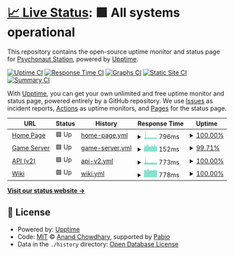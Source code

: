 # [📈 Live Status](https://status.turkb.us): <!--live status--> **🟩 All systems operational**

This repository contains the open-source uptime monitor and status page for [Psychonaut Station](https://turkb.us), powered by [Upptime](https://github.com/upptime/upptime).

[![Uptime CI](https://github.com/psychonaut-station/status/workflows/Uptime%20CI/badge.svg)](https://github.com/psychonaut-station/status/actions?query=workflow%3A%22Uptime+CI%22)
[![Response Time CI](https://github.com/psychonaut-station/status/workflows/Response%20Time%20CI/badge.svg)](https://github.com/psychonaut-station/status/actions?query=workflow%3A%22Response+Time+CI%22)
[![Graphs CI](https://github.com/psychonaut-station/status/workflows/Graphs%20CI/badge.svg)](https://github.com/psychonaut-station/status/actions?query=workflow%3A%22Graphs+CI%22)
[![Static Site CI](https://github.com/psychonaut-station/status/workflows/Static%20Site%20CI/badge.svg)](https://github.com/psychonaut-station/status/actions?query=workflow%3A%22Static+Site+CI%22)
[![Summary CI](https://github.com/psychonaut-station/status/workflows/Summary%20CI/badge.svg)](https://github.com/psychonaut-station/status/actions?query=workflow%3A%22Summary+CI%22)

With [Upptime](https://upptime.js.org), you can get your own unlimited and free uptime monitor and status page, powered entirely by a GitHub repository. We use [Issues](https://github.com/psychonaut-station/status/issues) as incident reports, [Actions](https://github.com/psychonaut-station/status/actions) as uptime monitors, and [Pages](https://status.turkb.us) for the status page.

<!--start: status pages-->
<!-- This summary is generated by Upptime (https://github.com/upptime/upptime) -->
<!-- Do not edit this manually, your changes will be overwritten -->
<!-- prettier-ignore -->
| URL | Status | History | Response Time | Uptime |
| --- | ------ | ------- | ------------- | ------ |
| <img alt="" src="https://icons.duckduckgo.com/ip3/tr.ss13.org.ico" height="13"> [Home Page](https://tr.ss13.org) | 🟩 Up | [home-page.yml](https://github.com/psychonaut-station/status/commits/HEAD/history/home-page.yml) | <details><summary><img alt="Response time graph" src="./graphs/home-page/response-time-week.png" height="20"> 796ms</summary><br><a href="https://status-tr1.ss13.org/history/home-page"><img alt="Response time 703" src="https://img.shields.io/endpoint?url=https%3A%2F%2Fraw.githubusercontent.com%2Fpsychonaut-station%2Fstatus%2FHEAD%2Fapi%2Fhome-page%2Fresponse-time.json"></a><br><a href="https://status-tr1.ss13.org/history/home-page"><img alt="24-hour response time 684" src="https://img.shields.io/endpoint?url=https%3A%2F%2Fraw.githubusercontent.com%2Fpsychonaut-station%2Fstatus%2FHEAD%2Fapi%2Fhome-page%2Fresponse-time-day.json"></a><br><a href="https://status-tr1.ss13.org/history/home-page"><img alt="7-day response time 796" src="https://img.shields.io/endpoint?url=https%3A%2F%2Fraw.githubusercontent.com%2Fpsychonaut-station%2Fstatus%2FHEAD%2Fapi%2Fhome-page%2Fresponse-time-week.json"></a><br><a href="https://status-tr1.ss13.org/history/home-page"><img alt="30-day response time 759" src="https://img.shields.io/endpoint?url=https%3A%2F%2Fraw.githubusercontent.com%2Fpsychonaut-station%2Fstatus%2FHEAD%2Fapi%2Fhome-page%2Fresponse-time-month.json"></a><br><a href="https://status-tr1.ss13.org/history/home-page"><img alt="1-year response time 703" src="https://img.shields.io/endpoint?url=https%3A%2F%2Fraw.githubusercontent.com%2Fpsychonaut-station%2Fstatus%2FHEAD%2Fapi%2Fhome-page%2Fresponse-time-year.json"></a></details> | <details><summary><a href="https://status-tr1.ss13.org/history/home-page">100.00%</a></summary><a href="https://status-tr1.ss13.org/history/home-page"><img alt="All-time uptime 99.82%" src="https://img.shields.io/endpoint?url=https%3A%2F%2Fraw.githubusercontent.com%2Fpsychonaut-station%2Fstatus%2FHEAD%2Fapi%2Fhome-page%2Fuptime.json"></a><br><a href="https://status-tr1.ss13.org/history/home-page"><img alt="24-hour uptime 100.00%" src="https://img.shields.io/endpoint?url=https%3A%2F%2Fraw.githubusercontent.com%2Fpsychonaut-station%2Fstatus%2FHEAD%2Fapi%2Fhome-page%2Fuptime-day.json"></a><br><a href="https://status-tr1.ss13.org/history/home-page"><img alt="7-day uptime 100.00%" src="https://img.shields.io/endpoint?url=https%3A%2F%2Fraw.githubusercontent.com%2Fpsychonaut-station%2Fstatus%2FHEAD%2Fapi%2Fhome-page%2Fuptime-week.json"></a><br><a href="https://status-tr1.ss13.org/history/home-page"><img alt="30-day uptime 99.95%" src="https://img.shields.io/endpoint?url=https%3A%2F%2Fraw.githubusercontent.com%2Fpsychonaut-station%2Fstatus%2FHEAD%2Fapi%2Fhome-page%2Fuptime-month.json"></a><br><a href="https://status-tr1.ss13.org/history/home-page"><img alt="1-year uptime 99.82%" src="https://img.shields.io/endpoint?url=https%3A%2F%2Fraw.githubusercontent.com%2Fpsychonaut-station%2Fstatus%2FHEAD%2Fapi%2Fhome-page%2Fuptime-year.json"></a></details>
| <img alt="" src="https://icons.duckduckgo.com/ip3/null.ico" height="13"> [Game Server](tr-1.ss13.org) | 🟩 Up | [game-server.yml](https://github.com/psychonaut-station/status/commits/HEAD/history/game-server.yml) | <details><summary><img alt="Response time graph" src="./graphs/game-server/response-time-week.png" height="20"> 152ms</summary><br><a href="https://status-tr1.ss13.org/history/game-server"><img alt="Response time 155" src="https://img.shields.io/endpoint?url=https%3A%2F%2Fraw.githubusercontent.com%2Fpsychonaut-station%2Fstatus%2FHEAD%2Fapi%2Fgame-server%2Fresponse-time.json"></a><br><a href="https://status-tr1.ss13.org/history/game-server"><img alt="24-hour response time 140" src="https://img.shields.io/endpoint?url=https%3A%2F%2Fraw.githubusercontent.com%2Fpsychonaut-station%2Fstatus%2FHEAD%2Fapi%2Fgame-server%2Fresponse-time-day.json"></a><br><a href="https://status-tr1.ss13.org/history/game-server"><img alt="7-day response time 152" src="https://img.shields.io/endpoint?url=https%3A%2F%2Fraw.githubusercontent.com%2Fpsychonaut-station%2Fstatus%2FHEAD%2Fapi%2Fgame-server%2Fresponse-time-week.json"></a><br><a href="https://status-tr1.ss13.org/history/game-server"><img alt="30-day response time 149" src="https://img.shields.io/endpoint?url=https%3A%2F%2Fraw.githubusercontent.com%2Fpsychonaut-station%2Fstatus%2FHEAD%2Fapi%2Fgame-server%2Fresponse-time-month.json"></a><br><a href="https://status-tr1.ss13.org/history/game-server"><img alt="1-year response time 155" src="https://img.shields.io/endpoint?url=https%3A%2F%2Fraw.githubusercontent.com%2Fpsychonaut-station%2Fstatus%2FHEAD%2Fapi%2Fgame-server%2Fresponse-time-year.json"></a></details> | <details><summary><a href="https://status-tr1.ss13.org/history/game-server">99.71%</a></summary><a href="https://status-tr1.ss13.org/history/game-server"><img alt="All-time uptime 99.74%" src="https://img.shields.io/endpoint?url=https%3A%2F%2Fraw.githubusercontent.com%2Fpsychonaut-station%2Fstatus%2FHEAD%2Fapi%2Fgame-server%2Fuptime.json"></a><br><a href="https://status-tr1.ss13.org/history/game-server"><img alt="24-hour uptime 100.00%" src="https://img.shields.io/endpoint?url=https%3A%2F%2Fraw.githubusercontent.com%2Fpsychonaut-station%2Fstatus%2FHEAD%2Fapi%2Fgame-server%2Fuptime-day.json"></a><br><a href="https://status-tr1.ss13.org/history/game-server"><img alt="7-day uptime 99.71%" src="https://img.shields.io/endpoint?url=https%3A%2F%2Fraw.githubusercontent.com%2Fpsychonaut-station%2Fstatus%2FHEAD%2Fapi%2Fgame-server%2Fuptime-week.json"></a><br><a href="https://status-tr1.ss13.org/history/game-server"><img alt="30-day uptime 99.84%" src="https://img.shields.io/endpoint?url=https%3A%2F%2Fraw.githubusercontent.com%2Fpsychonaut-station%2Fstatus%2FHEAD%2Fapi%2Fgame-server%2Fuptime-month.json"></a><br><a href="https://status-tr1.ss13.org/history/game-server"><img alt="1-year uptime 99.74%" src="https://img.shields.io/endpoint?url=https%3A%2F%2Fraw.githubusercontent.com%2Fpsychonaut-station%2Fstatus%2FHEAD%2Fapi%2Fgame-server%2Fuptime-year.json"></a></details>
| <img alt="" src="https://icons.duckduckgo.com/ip3/api.ss13.org.ico" height="13"> [API (v2)](https://api.ss13.org/v2/server) | 🟩 Up | [api-v2.yml](https://github.com/psychonaut-station/status/commits/HEAD/history/api-v2.yml) | <details><summary><img alt="Response time graph" src="./graphs/api-v2/response-time-week.png" height="20"> 773ms</summary><br><a href="https://status-tr1.ss13.org/history/api-v2"><img alt="Response time 738" src="https://img.shields.io/endpoint?url=https%3A%2F%2Fraw.githubusercontent.com%2Fpsychonaut-station%2Fstatus%2FHEAD%2Fapi%2Fapi-v2%2Fresponse-time.json"></a><br><a href="https://status-tr1.ss13.org/history/api-v2"><img alt="24-hour response time 681" src="https://img.shields.io/endpoint?url=https%3A%2F%2Fraw.githubusercontent.com%2Fpsychonaut-station%2Fstatus%2FHEAD%2Fapi%2Fapi-v2%2Fresponse-time-day.json"></a><br><a href="https://status-tr1.ss13.org/history/api-v2"><img alt="7-day response time 773" src="https://img.shields.io/endpoint?url=https%3A%2F%2Fraw.githubusercontent.com%2Fpsychonaut-station%2Fstatus%2FHEAD%2Fapi%2Fapi-v2%2Fresponse-time-week.json"></a><br><a href="https://status-tr1.ss13.org/history/api-v2"><img alt="30-day response time 745" src="https://img.shields.io/endpoint?url=https%3A%2F%2Fraw.githubusercontent.com%2Fpsychonaut-station%2Fstatus%2FHEAD%2Fapi%2Fapi-v2%2Fresponse-time-month.json"></a><br><a href="https://status-tr1.ss13.org/history/api-v2"><img alt="1-year response time 738" src="https://img.shields.io/endpoint?url=https%3A%2F%2Fraw.githubusercontent.com%2Fpsychonaut-station%2Fstatus%2FHEAD%2Fapi%2Fapi-v2%2Fresponse-time-year.json"></a></details> | <details><summary><a href="https://status-tr1.ss13.org/history/api-v2">100.00%</a></summary><a href="https://status-tr1.ss13.org/history/api-v2"><img alt="All-time uptime 99.87%" src="https://img.shields.io/endpoint?url=https%3A%2F%2Fraw.githubusercontent.com%2Fpsychonaut-station%2Fstatus%2FHEAD%2Fapi%2Fapi-v2%2Fuptime.json"></a><br><a href="https://status-tr1.ss13.org/history/api-v2"><img alt="24-hour uptime 100.00%" src="https://img.shields.io/endpoint?url=https%3A%2F%2Fraw.githubusercontent.com%2Fpsychonaut-station%2Fstatus%2FHEAD%2Fapi%2Fapi-v2%2Fuptime-day.json"></a><br><a href="https://status-tr1.ss13.org/history/api-v2"><img alt="7-day uptime 100.00%" src="https://img.shields.io/endpoint?url=https%3A%2F%2Fraw.githubusercontent.com%2Fpsychonaut-station%2Fstatus%2FHEAD%2Fapi%2Fapi-v2%2Fuptime-week.json"></a><br><a href="https://status-tr1.ss13.org/history/api-v2"><img alt="30-day uptime 100.00%" src="https://img.shields.io/endpoint?url=https%3A%2F%2Fraw.githubusercontent.com%2Fpsychonaut-station%2Fstatus%2FHEAD%2Fapi%2Fapi-v2%2Fuptime-month.json"></a><br><a href="https://status-tr1.ss13.org/history/api-v2"><img alt="1-year uptime 99.87%" src="https://img.shields.io/endpoint?url=https%3A%2F%2Fraw.githubusercontent.com%2Fpsychonaut-station%2Fstatus%2FHEAD%2Fapi%2Fapi-v2%2Fuptime-year.json"></a></details>
| <img alt="" src="https://icons.duckduckgo.com/ip3/wiki.ss13.org.ico" height="13"> [Wiki](https://wiki.ss13.org/Ping) | 🟩 Up | [wiki.yml](https://github.com/psychonaut-station/status/commits/HEAD/history/wiki.yml) | <details><summary><img alt="Response time graph" src="./graphs/wiki/response-time-week.png" height="20"> 778ms</summary><br><a href="https://status-tr1.ss13.org/history/wiki"><img alt="Response time 722" src="https://img.shields.io/endpoint?url=https%3A%2F%2Fraw.githubusercontent.com%2Fpsychonaut-station%2Fstatus%2FHEAD%2Fapi%2Fwiki%2Fresponse-time.json"></a><br><a href="https://status-tr1.ss13.org/history/wiki"><img alt="24-hour response time 729" src="https://img.shields.io/endpoint?url=https%3A%2F%2Fraw.githubusercontent.com%2Fpsychonaut-station%2Fstatus%2FHEAD%2Fapi%2Fwiki%2Fresponse-time-day.json"></a><br><a href="https://status-tr1.ss13.org/history/wiki"><img alt="7-day response time 778" src="https://img.shields.io/endpoint?url=https%3A%2F%2Fraw.githubusercontent.com%2Fpsychonaut-station%2Fstatus%2FHEAD%2Fapi%2Fwiki%2Fresponse-time-week.json"></a><br><a href="https://status-tr1.ss13.org/history/wiki"><img alt="30-day response time 783" src="https://img.shields.io/endpoint?url=https%3A%2F%2Fraw.githubusercontent.com%2Fpsychonaut-station%2Fstatus%2FHEAD%2Fapi%2Fwiki%2Fresponse-time-month.json"></a><br><a href="https://status-tr1.ss13.org/history/wiki"><img alt="1-year response time 722" src="https://img.shields.io/endpoint?url=https%3A%2F%2Fraw.githubusercontent.com%2Fpsychonaut-station%2Fstatus%2FHEAD%2Fapi%2Fwiki%2Fresponse-time-year.json"></a></details> | <details><summary><a href="https://status-tr1.ss13.org/history/wiki">100.00%</a></summary><a href="https://status-tr1.ss13.org/history/wiki"><img alt="All-time uptime 99.39%" src="https://img.shields.io/endpoint?url=https%3A%2F%2Fraw.githubusercontent.com%2Fpsychonaut-station%2Fstatus%2FHEAD%2Fapi%2Fwiki%2Fuptime.json"></a><br><a href="https://status-tr1.ss13.org/history/wiki"><img alt="24-hour uptime 100.00%" src="https://img.shields.io/endpoint?url=https%3A%2F%2Fraw.githubusercontent.com%2Fpsychonaut-station%2Fstatus%2FHEAD%2Fapi%2Fwiki%2Fuptime-day.json"></a><br><a href="https://status-tr1.ss13.org/history/wiki"><img alt="7-day uptime 100.00%" src="https://img.shields.io/endpoint?url=https%3A%2F%2Fraw.githubusercontent.com%2Fpsychonaut-station%2Fstatus%2FHEAD%2Fapi%2Fwiki%2Fuptime-week.json"></a><br><a href="https://status-tr1.ss13.org/history/wiki"><img alt="30-day uptime 99.98%" src="https://img.shields.io/endpoint?url=https%3A%2F%2Fraw.githubusercontent.com%2Fpsychonaut-station%2Fstatus%2FHEAD%2Fapi%2Fwiki%2Fuptime-month.json"></a><br><a href="https://status-tr1.ss13.org/history/wiki"><img alt="1-year uptime 99.39%" src="https://img.shields.io/endpoint?url=https%3A%2F%2Fraw.githubusercontent.com%2Fpsychonaut-station%2Fstatus%2FHEAD%2Fapi%2Fwiki%2Fuptime-year.json"></a></details>

<!--end: status pages-->

[**Visit our status website →**](https://status.turkb.us)

## 📄 License

- Powered by: [Upptime](https://github.com/upptime/upptime)
- Code: [MIT](./LICENSE) © [Anand Chowdhary](https://anandchowdhary.com), supported by [Pabio](https://pabio.com)
- Data in the `./history` directory: [Open Database License](https://opendatacommons.org/licenses/odbl/1-0/)
